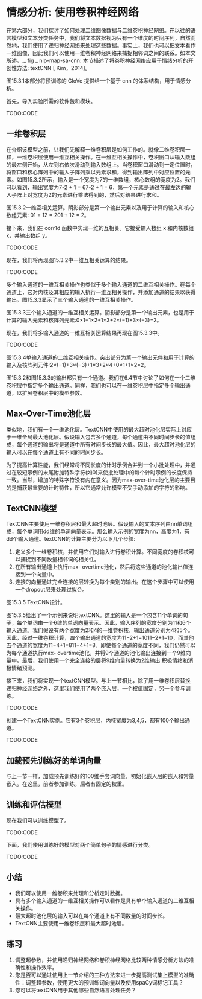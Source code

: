 

<!--
 * @version:
 * @Author:  StevenJokes https://github.com/StevenJokes
 * @Date: 2020-07-31 19:32:18
 * @LastEditors:  StevenJokes https://github.com/StevenJokes
 * @LastEditTime: 2020-07-31 19:45:50
 * @Description:MT
 * @TODO::
 * @Reference:http://preview.d2l.ai/d2l-en/master/chapter_natural-language-processing-applications/sentiment-analysis-cnn.html
-->

# 情感分析: 使用卷积神经网络

在第六部分，我们探讨了如何处理二维图像数据与二维卷积神经网络。在以往的语言模型和文本分类任务中，我们将文本数据视为只有一个维度的时间序列，自然而然地，我们使用了递归神经网络来处理这些数据。事实上，我们也可以把文本看作一维图像，因此我们可以使用一维卷积神经网络来捕捉相邻词之间的联系。如本文所述。._ fig _ nlp-map-sa-cnn: 本节描述了将卷积神经网络应用于情绪分析的开创性方法: textCNN [ Kim，2014]。

图15.3.1本部分将预训练的 GloVe 提供给一个基于 cnn 的体系结构，用于情感分析。

首先，导入实验所需的软件包和模块。

TODO:CODE

## 一维卷积层

在介绍该模型之前，让我们先解释一维卷积层是如何工作的。就像二维卷积层一样，一维卷积层使用一维互相关操作。在一维互相关操作中，卷积窗口从输入数组的最左侧开始，从左到右依次滑动到输入数组上。当卷积窗口滑动到一定位置时，将窗口和核心阵列中的输入子阵列乘以元素求和，得到输出阵列中对应位置的元素。如图15.3.2所示，输入是一个宽度为7的一维数组，核心数组的宽度为2。我们可以看到，输出宽度为7-2 + 1 = 67-2 + 1 = 6，第一个元素是通过在最左边的输入子阵上对宽度为2的元素进行乘法得到的，然后对结果进行求和。

图15.3.2一维互相关运算。阴影部分是第一个输出元素以及用于计算的输入和核心数组元素: 01 + 12 = 201 + 12 = 2。

接下来，我们在 corr1d 函数中实现一维的互相关。它接受输入数组 x 和内核数组 k，并输出数组 y。

TODO:CODE

现在，我们将再现图15.3.2中一维互相关运算的结果。

TODO:CODE

多个输入通道的一维互相关操作也类似于多个输入通道的二维互相关操作。在每个通道上，它对内核及其相应的输入执行一维互相关操作，并添加通道的结果以获得输出。图15.3.3显示了三个输入通道的一维互相关操作。

图15.3.3三个输入通道的一维互相关运算。阴影部分是第一个输出元素，也是用于计算的输入元素和核阵列元素:0×1+1×2+1×3+2×(−1)+3×(−3)=2。

现在，我们将多输入通道的一维互相关运算结果再现在图15.3.3中。

TODO:CODE

图15.3.4单输入通道的二维互相关操作。突出部分为第一个输出元件和用于计算的输入及核阵列元件:2×(−1)+3×(−3)+1×3+2×4+0×1+1×2=2。

图15.3.2和图15.3.3的输出都只有一个通道。我们在6.4节中讨论了如何在一个二维卷积层中指定多个输出通道。同样，我们也可以在一维卷积层中指定多个输出通道，以扩展卷积层中的模型参数。

## Max-Over-Time池化层

类似地，我们有一个一维池化层。TextCNN中使用的最大超时池化层实际上对应于一维全局最大池化层。假设输入包含多个通道，每个通道由不同时间步长的值组成，每个通道的输出将是通道中所有时间步长的最大值。因此，最大超时池化层的输入可以在每个通道上有不同的时间步长。

为了提高计算性能，我们经常将不同长度的计时示例合并到一个小批处理中，并通过在较短示例的末尾附加特殊字符(如0)来使批处理中的每个计时示例的长度保持一致。当然，增加的特殊字符没有内在意义。因为max-over-time池化层的主要目的是捕获最重要的计时特性，所以它通常允许模型不受手动添加的字符的影响。

## TextCNN模型

TextCNN主要使用一维卷积层和最大超时池层。假设输入的文本序列由nn单词组成，每个单词用dd维的单词向量表示。那么输入示例的宽度为nn，高度为1，有dd个输入通道。textCNN的计算主要分为以下几个步骤:

1. 定义多个一维卷积核，并使用它们对输入进行卷积计算。不同宽度的卷积核可以捕捉到不同数量相邻词的相关性。
1. 在所有输出通道上执行max- overtime池化，然后将这些通道的池化输出值连接到一个向量中。
1. 连接的向量通过完全连接的层转换为每个类别的输出。在这个步骤中可以使用一个dropout层来处理过拟合。

图15.3.5 TextCNN设计。

图15.3.5给出了一个示例来说明textCNN。这里的输入是一个包含11个单词的句子，每个单词由一个6维的单词向量表示。因此，输入序列的宽度分别为11和6个输入通道。我们假设有两个宽度为2和4的一维卷积核，输出通道分别为4和5个。因此，经过一维卷积计算，四个输出通道的宽度为11−2+1=1011−2+1=10，而其他五个通道的宽度为11−4+1=811−4+1=8。即使每个通道的宽度不同，我们仍然可以为每个通道执行max- overtime池化，并将9个通道的池化输出连接到一个9维向量中。最后，我们使用一个完全连接的层将9维向量转换为2维输出:积极情绪和消极情绪预测。

接下来，我们将实现一个textCNN模型。与上一节相比，除了用一维卷积层替换递归神经网络之外，这里我们使用了两个嵌入层，一个权值固定，另一个参与训练。

TODO:CODE

创建一个TextCNN实例。它有3个卷积层，内核宽度为3,4,5，都有100个输出通道。

TODO:CODE

## 加载预先训练好的单词向量

与上一节一样，加载预先训练好的100维手套词向量，初始化嵌入层的嵌入和常量嵌入。在这里，前者参加训练，后者有固定的权重。

## 训练和评估模型

现在我们可以训练模型了。

TODO:CODE

下面，我们使用训练好的模型对两个简单句子的情感进行分类。

TODO:CODE

## 小结

* 我们可以使用一维卷积来处理和分析定时数据。
* 具有多个输入通道的一维互相关操作可以看作是具有单个输入通道的二维互相关操作。
* 最大超时池化层的输入可以在每个通道上有不同数量的时间步长。
* TextCNN主要使用一维卷积层和最大超时池层。

## 练习

1. 调整超参数，并使用递归神经网络和卷积神经网络比较两种情感分析方法的准确性和操作效率。
1. 您是否可以通过使用上一节介绍的三种方法来进一步提高测试集上模型的准确性：调整超参数，使用更大的预训练词向量以及使用spaCy词标记工具？
1. 您可以将textCNN用于其他哪些自然语言处理任务？
